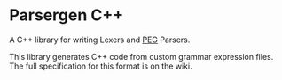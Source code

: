 # Parsergen C++
A C++ library for writing Lexers and [PEG](https://en.wikipedia.org/wiki/Parsing_expression_grammar) Parsers.

This library generates C++ code from custom grammar expression files. The full specification for this format is on the wiki.

